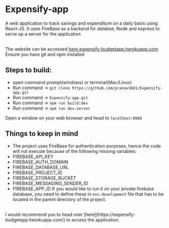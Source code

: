# Expensify-app
A web application to track savings and expenditure on a daily basis using React-JS. It uses FireBase as a backend for databse, Node and express to serve up a server for the application<br/><br/>

The website can be accessed [here expensify-budgetapp.herokuapp.com](https://expensify-budgetapp.herokuapp.com/)<br/>
Ensure you have git and npm installed

## Steps to build:
* open command prompt(windows) or terminal(Mac/Linux)
* Run command -> `git clone https://github.com/pranav1601/Expensify-app.git`
* Run command -> `Expensify-app.git`
* Run command -> `npm run build:dev`
* Run command -> `npm run dev-server`

Open a window on your web browser and head to `localhost:8080`

## Things to keep in mind
* The project uses FireBase for authentication purposes, hence the code will not execute because of the following missing variables:
* FIREBASE_API_KEY
* FIREBASE_AUTH_DOMAIN
* FIREBASE_DATABASE_URL
* FIREBASE_PROJECT_ID
* FIREBASE_STORAGE_BUCKET
* FIREBASE_MESSAGING_SENDER_ID
* FIREBASE_APP_ID
If you would like to run it on your private firebase database, you need to define these in `env.development` file that has to be located in the parent directory of the project.
<br/>
I would recommend you to head over [here](https://expensify-budgetapp.herokuapp.com/) to access the application.
